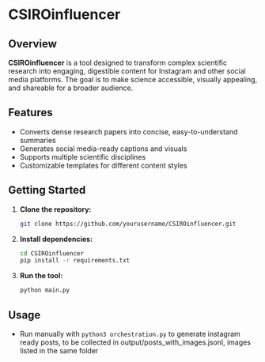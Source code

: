# CSIROinfluencer

## Overview

**CSIROinfluencer** is a tool designed to transform complex scientific research into engaging, digestible content for Instagram and other social media platforms. The goal is to make science accessible, visually appealing, and shareable for a broader audience.

## Features

- Converts dense research papers into concise, easy-to-understand summaries
- Generates social media-ready captions and visuals
- Supports multiple scientific disciplines
- Customizable templates for different content styles

## Getting Started

1. **Clone the repository:**
   ```bash
   git clone https://github.com/yourusername/CSIROinfluencer.git
   ```
2. **Install dependencies:**
   ```bash
   cd CSIROinfluencer
   pip install -r requirements.txt
   ```
3. **Run the tool:**
   ```bash
   python main.py
   ```

## Usage

- Run manually with `python3 orchestration.py` to generate instagram ready posts, to be collected in output/posts_with_images.jsonl, images listed in the same folder
